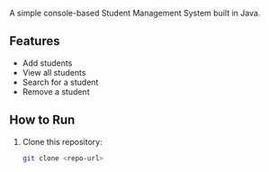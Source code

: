 A simple console-based Student Management System built in Java.

## Features
- Add students
- View all students
- Search for a student
- Remove a student

## How to Run
1. Clone this repository:
   ```bash
   git clone <repo-url>
